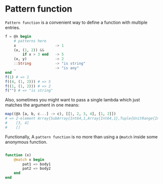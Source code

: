 Pattern function
=========================

`Pattern function` is a convenient way to define a function with multiple entries.

```julia
f = @λ begin
    # patterns here
    x                  -> 1
    (x, (1, 2)) &&
        if x > 3 end   -> 5
    (x, y)             -> 2
    ::String           -> "is string"
    _                  -> "is any"
end
f(1) # => 1
f((4, (1, 2))) # => 5
f((1, (1, 2))) # => 2
f("") # => "is string"
```

Also, sometimes you might want to pass a single lambda which just matches the
argument in one means:

```julia
map((@λ [a, b, c...] -> c), [[1, 2, 3, 4], [1, 2]])
# => 2-element Array{SubArray{Int64,1,Array{Int64,1},Tuple{UnitRange{Int64}},true},1}:
#    [3, 4]
#    []
```

Functionally, A `pattern function` is no more than using a `@match` inside some anonymous function.

```julia

function (x)
    @match x begin
        pat1 => body1
        pat2 => body2
    end
end

```
